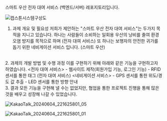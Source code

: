 스마트 우산 전자 대여 서비스 (백엔드/서버) 레포지토리입니다. 

![캡스톤시스템구상도](https://github.com/adorahelen/pythonProject/assets/127845112/cca9b478-93fb-4147-ada4-18d4146702b5)

1. 과제 개요 및 필요성
저희가 제안하는 "스마트 우산 전자 대여 서비스"는 두가지 목적을 지니고 있습니다.
하나는 사람들이 소비하는 일회용 우산의 낭비를 줄여 환경 오염 방지를 목적으로 하며 (전자 대여 서비스)
또 하나는 보행자의 안전한 귀가를 돕기 위한 네비게이션 서비스 입니다. (스마트 우산)
</br>
2. 과제의 개발 방법 및 수행 과정
이를 구현하기 위해 아래와 같은 기능을 구현하고자 하였습니다.
<전자 대여 서비스> 
- 웹사이트 제작(회원가입 기능, 로그인 기능)
- RFID 센서를 통한 태그 (전자 대여 서비스)
<네비게이션 서비스>
- GPS 센서를 통한 위도/경도 값 추출
- LED 센서를 통한 방향 안내
 </br>
3. 결과
모든 기능을 구현해 낼 수는 없었지만, 협업을 통한 프로젝트 진행을 통해
많은 것을 배우고 성장해 나갈 수 있었습니다.

![KakaoTalk_20240604_221625801_05](https://github.com/adorahelen/pythonProject/assets/127845112/a0465767-f693-4e71-b64b-22973dfaec69)


![KakaoTalk_20240604_221625801_01](https://github.com/adorahelen/pythonProject/assets/127845112/d037c133-0811-4c22-bad7-397b1c818d19)


